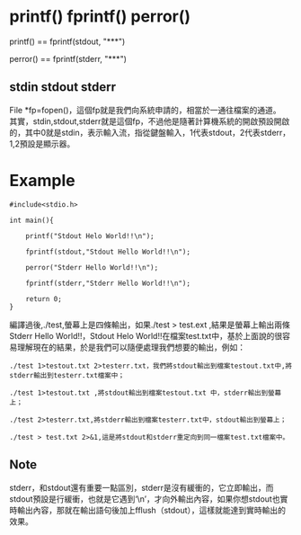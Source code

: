 # printf() fprintf() perror()

printf() == fprintf(stdout, "***")

perror() == fprintf(stderr, "***")

## stdin stdout stderr

File *fp=fopen()，這個fp就是我們向系統申請的，相當於一通往檔案的通道。  
其實，stdin,stdout,stderr就是這個fp，不過他是隨著計算機系統的開啟預設開啟的，其中0就是stdin，表示輸入流，指從鍵盤輸入，1代表stdout，2代表stderr，1,2預設是顯示器。

# Example

    #include<stdio.h>     

    int main(){  

        printf("Stdout Helo World!!\n");  

        fprintf(stdout,"Stdout Hello World!!\n");  

        perror("Stderr Hello World!!\n");  

        fprintf(stderr,"Stderr Hello World!!\n");    

        return 0;  
    }

編譯過後,./test,螢幕上是四條輸出，如果./test > test.ext ,結果是螢幕上輸出兩條Stderr Hello World!!，Stdout Helo World!!在檔案test.txt中，基於上面說的很容易理解現在的結果，於是我們可以隨便處理我們想要的輸出，例如：

    ./test 1>testout.txt 2>testerr.txt，我們將stdout輸出到檔案testout.txt中,將stderr輸出到testerr.txt檔案中；

    ./test 1>testout.txt ,將stdout輸出到檔案testout.txt 中，stderr輸出到螢幕上；

    ./test 2>testerr.txt,將stderr輸出到檔案testerr.txt中，stdout輸出到螢幕上；

    ./test > test.txt 2>&1,這是將stdout和stderr重定向到同一檔案test.txt檔案中。

## Note

stderr，和stdout還有重要一點區別，stderr是沒有緩衝的，它立即輸出，而stdout預設是行緩衝，也就是它遇到‘\n’，才向外輸出內容，如果你想stdout也實時輸出內容，那就在輸出語句後加上fflush（stdout），這樣就能達到實時輸出的效果。